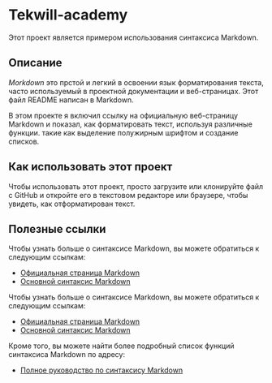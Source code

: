 # **Tekwill-academy**

Этот проект является примером использования синтаксиса Markdown.

## Описание

_Morkdown_ это прстой и легкий в освоении язык форматирования текста, часто используемый в проектной документации и веб-страницах. Этот файл README написан в Markdown.

В этом проекте я включил ссылку на официальную веб-страницу Markdown и показал, как форматировать текст, используя различные функции. такие как выделение полужирным шрифтом и создание списков.

## Как использовать этот проект

Чтобы использовать этот проект, просто загрузите или клонируйте файл с GitHub и откройте его в текстовом редакторе или браузере, чтобы увидеть, как отформатирован текст.

## Полезные ссылки

Чтобы узнать больше о синтаксисе Markdown, вы можете обратиться к следующим ссылкам:

- [Официальная страница Markdown](https://ru.wikipedia.org/wiki/Markdown)
- [Основной синтаксис Markdown](https://ru.markdown.net.br/rasshirennyy-sintaksis/)

Чтобы узнать больше о синтаксисе Markdown, вы можете обратиться к следующим ссылкам:

- [Официальная страница Markdown](https://ru.wikipedia.org/wiki/Markdown)
- [Основной синтаксис Markdown](https://ru.markdown.net.br/rasshirennyy-sintaksis/)

Кроме того, вы можете найти более подробный список функций синтаксиса Markdown по адресу:

- [Полное руководство по синтаксису Markdown](https://ru.markdown.net.br/)
